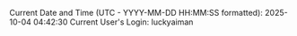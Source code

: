Current Date and Time (UTC - YYYY-MM-DD HH:MM:SS formatted): 2025-10-04 04:42:30
Current User's Login: luckyaiman
